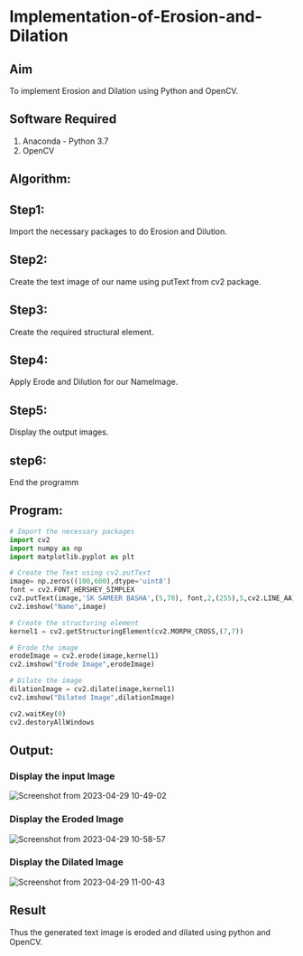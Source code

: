 # Implementation-of-Erosion-and-Dilation
## Aim
To implement Erosion and Dilation using Python and OpenCV.
## Software Required
1. Anaconda - Python 3.7
2. OpenCV
## Algorithm:
## Step1:
Import the necessary packages to do Erosion and Dilution.

## Step2:
Create the text image of our name using putText from cv2 package.

## Step3:
Create the required structural element.

## Step4:
Apply Erode and Dilution for our NameImage.

## Step5:
Display the output images.

## step6:
End the programm
 
## Program:

``` Python
# Import the necessary packages
import cv2
import numpy as np
import matplotlib.pyplot as plt

# Create the Text using cv2.putText
image= np.zeros((100,600),dtype='uint8')
font = cv2.FONT_HERSHEY_SIMPLEX
cv2.putText(image,'SK SAMEER BASHA',(5,70), font,2,(255),5,cv2.LINE_AA)
cv2.imshow("Name",image)

# Create the structuring element
kernel1 = cv2.getStructuringElement(cv2.MORPH_CROSS,(7,7))

# Erode the image
erodeImage = cv2.erode(image,kernel1)
cv2.imshow("Erode Image",erodeImage)

# Dilate the image
dilationImage = cv2.dilate(image,kernel1)
cv2.imshow("Dilated Image",dilationImage)

cv2.waitKey(0)
cv2.destoryAllWindows
```
## Output:

### Display the input Image
![Screenshot from 2023-04-29 10-49-02](https://user-images.githubusercontent.com/118707756/235286236-f7ed3891-34f4-46b6-b43e-b6b8ea89047b.png)
### Display the Eroded Image
![Screenshot from 2023-04-29 10-58-57](https://user-images.githubusercontent.com/118707756/235286249-d97c8135-41a7-4011-b8ae-494658d331cc.png)

### Display the Dilated Image
![Screenshot from 2023-04-29 11-00-43](https://user-images.githubusercontent.com/118707756/235286339-f1f409d9-4656-4b58-9884-2504c6e9d31e.png)


## Result
Thus the generated text image is eroded and dilated using python and OpenCV.
